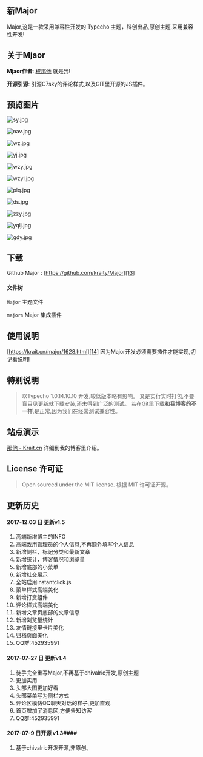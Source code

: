## 新Major ##

Major,这是一款采用兼容性开发的 Typecho 主题，科创出品,原创主题,采用兼容性开发!

## 关于Mjaor ##
**Mjaor作者**: [权那他][1] 就是我!

**开源引源**: 引源C7sky的评论样式,以及GIT里开源的JS插件。

## 预览图片 ##

![sy.jpg][2]

![nav.jpg][3]

![wz.jpg][4]

![yj.jpg][5]

![wzy.jpg][6]

![wzyl.jpg][7]

![plq.jpg][8]

![ds.jpg][9]

![zzy.jpg][10]

![yqlj.jpg][11]

![gdy.jpg][12]

## 下载 ##
Github Major : [https://github.com/kraity/Major][13]

#### 文件树 #### 
`Major`  主题文件

`majors` Major 集成插件

## 使用说明 ##

[https://krait.cn/major/1628.html][14] 因为Major开发必须需要插件才能实现,切记看说明!

## 特别说明 ##
>以Typecho 1.0.14.10.10 开发,较低版本略有影响。
>又是实行实时打包,不要盲目见更新就下载安装,还未得到广泛的测试。
>若在Git里下载**和我博客的不一样**,是正常,因为我们在经常测试兼容性。

## 站点演示 ##
[那他 - Krait.cn][15] 详细到我的博客里介绍。

## License 许可证 ##
>Open sourced under the MIT license.
>根据 MIT 许可证开源。

## 更新历史 ##

#### 2017-12.03 日 更新v1.5 ####
 1. 高端新增博主的INFO
 2. 高端改用管理员的个人信息,不再额外填写个人信息
 3. 新增侧栏，标记分类和最新文章
 4. 新增统计，博客情况和浏览量
 5. 新增底部的小菜单
 6. 新增社交展示
 7. 全站启用instantclick.js
 8. 菜单样式高端美化
 9. 新增打赏组件
 10. 评论样式高端美化
 11. 新增文章页底部的文章信息
 12. 新增浏览量统计
 13. 友情链接里卡片美化
 14. 归档页面美化
 15. QQ群:452935991 

#### 2017-07-27 日 更新v1.4 ####
 1. 徒手完全重写Major,不再基于chivalric开发,原创主题
 2. 更加实用
 3. 头部大图更加好看
 4. 头部菜单写为侧栏方式
 5. 评论区模仿QQ聊天对话的样子,更加直观
 6. 首页增加了消息区,方便告知访客
 7. QQ群:452935991 

#### 2017-07-9 日开源 v1.3#### 

 1. 基于chivalric开发开源,非原创。



  [1]: https://krait.cn
  [2]: https://krait.cn/usr/uploads/2017/07/3806734515.jpg
  [3]: https://krait.cn/usr/uploads/2017/07/2594699630.jpg
  [4]: https://krait.cn/usr/uploads/2017/07/2875955591.jpg
  [5]: https://krait.cn/usr/uploads/2017/07/3748259808.jpg
  [6]: https://krait.cn/usr/uploads/2017/07/2257984473.jpg
  [7]: https://krait.cn/usr/uploads/2017/12/3145454170.jpg
  [8]: https://krait.cn/usr/uploads/2017/07/1785828101.jpg
  [9]: https://krait.cn/usr/uploads/2017/12/785762519.jpg
  [10]: https://krait.cn/usr/uploads/2017/07/3613092391.jpg
  [11]: https://krait.cn/usr/uploads/2017/12/4024038124.jpg
  [12]: https://krait.cn/usr/uploads/2017/12/2821034739.jpg
  [13]: https://krait.cn/d/major
  [14]: https://krait.cn/major/1628.html
  [15]: https://krait.cn
